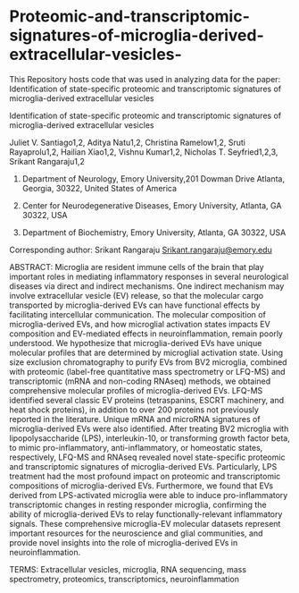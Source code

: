 # Proteomic-and-transcriptomic-signatures-of-microglia-derived-extracellular-vesicles-
This Repository hosts code that was used in analyzing data for the paper: Identification of state-specific proteomic and transcriptomic signatures of microglia-derived extracellular vesicles

Identification of state-specific proteomic and transcriptomic signatures of microglia-derived extracellular vesicles 


Juliet V. Santiago1,2, Aditya Natu1,2, Christina Ramelow1,2, Sruti Rayaprolu1,2, Hailian Xiao1,2, Vishnu Kumar1,2, Nicholas T. Seyfried1,2,3, Srikant Rangaraju1,2  

 
1. Department of Neurology, Emory University,201 Dowman Drive Atlanta, Georgia, 30322, United States of America   

2. Center for Neurodegenerative Diseases, Emory University, Atlanta, GA 30322, USA  

3. Department of Biochemistry, Emory University, Atlanta, GA 30322, USA  

 

Corresponding author: Srikant Rangaraju Srikant.rangaraju@emory.edu  

ABSTRACT: Microglia are resident immune cells of the brain that play important roles in mediating inflammatory responses in several neurological diseases via direct and indirect mechanisms. One indirect mechanism may involve extracellular vesicle (EV) release, so that the molecular cargo transported by microglia-derived EVs can have functional effects by facilitating intercellular communication. The molecular composition of microglia-derived EVs, and how microglial activation states impacts EV composition and EV-mediated effects in neuroinflammation, remain poorly understood. We hypothesize that microglia-derived EVs have unique molecular profiles that are determined by microglial activation state. Using size exclusion chromatography to purify EVs from BV2 microglia, combined with proteomic (label-free quantitative mass spectrometry or LFQ-MS) and transcriptomic (mRNA and non-coding RNAseq) methods, we obtained comprehensive molecular profiles of microglia-derived EVs. LFQ-MS identified several classic EV proteins (tetraspanins, ESCRT machinery, and heat shock proteins), in addition to over 200 proteins not previously reported in the literature. Unique mRNA and microRNA signatures of microglia-derived EVs were also identified. After treating BV2 microglia with lipopolysaccharide (LPS), interleukin-10, or transforming growth factor beta, to mimic pro-inflammatory, anti-inflammatory, or homeostatic states, respectively, LFQ-MS and RNAseq revealed novel state-specific proteomic and transcriptomic signatures of microglia-derived EVs. Particularly, LPS treatment had the most profound impact on proteomic and transcriptomic compositions of microglia-derived EVs. Furthermore, we found that EVs derived from LPS-activated microglia were able to induce pro-inflammatory transcriptomic changes in resting responder microglia, confirming the ability of microglia-derived EVs to relay functionally-relevant inflammatory signals. These comprehensive microglia-EV molecular datasets represent important resources for the neuroscience and glial communities, and provide novel insights into the role of microglia-derived EVs in neuroinflammation.  

TERMS: Extracellular vesicles, microglia, RNA sequencing, mass spectrometry, proteomics, transcriptomics, neuroinflammation 

 

 

